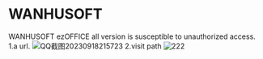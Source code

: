 # WANHUSOFT
WANHUSOFT ezOFFICE all version is susceptible to unauthorized access.
1.a url.
![QQ截图20230918215723](https://github.com/1234556789lj/WANHUSOFT/assets/118456270/4d3dfe14-c6fe-4037-9e3e-d434e8693595)
2.visit path
![222](https://github.com/1234556789lj/WANHUSOFT/assets/118456270/b4a23585-aa53-4dae-b03c-9c5c0c8f4159)


